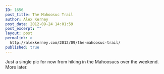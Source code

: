 ```yaml
---
ID: 1656
post_title: The Mahoosuc Trail
author: Alex Kerney
post_date: 2012-09-24 14:01:59
post_excerpt: ""
layout: post
permalink: >
  http://alexkerney.com/2012/09/the-mahoosuc-trail/
published: true
---
```

Just a single pic for now from hiking in the Mahoosucs over the weekend. More later.